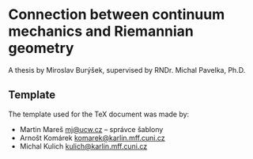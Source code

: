# Connection between continuum mechanics and Riemannian geometry
A thesis by Miroslav Burýšek, supervised by RNDr. Michal Pavelka, Ph.D.



## Template
The template used for the TeX document was made by:
 * Martin Mareš <mj@ucw.cz> – správce šablony
 * Arnošt Komárek <komarek@karlin.mff.cuni.cz>
 * Michal Kulich <kulich@karlin.mff.cuni.cz>
 

